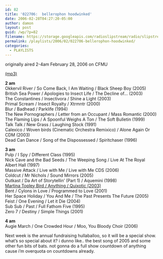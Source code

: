 ```yaml
---
id: 82
title: '022706:  bellerophon hoodwinked'
date: 2006-02-28T04:27:20-05:00
author: damon
layout: post
guid: /wp/?p=82
filename: https://storage.googleapis.com/radioslipstream/radio/slipstream022706.mp3
permalink: /playlists/2006/02/022706-bellerophon-hoodwinked/
categories:
  - PLAYLISTS
---
```

originally aired 2-4am February 28, 2006 on CFMU

[(mp3)](https://storage.googleapis.com/radioslipstream/radio/slipstream022706.mp3)

**2 am**  
Okkervil River / So Come Back, I Am Waiting / Black Sheep Boy (2005)  
British Sea Power / Apologies to Insect Life / The Decline of… (2003)  
The Constantines / Insectivora / Shine a Light (2003)  
Primal Scream / Insect Royalty / Xtrmntr (2000)  
Blur / Badhead / Parklife (1994)  
The New Pornographers / Letter from an Occupant / Mass Romantic (2000)  
The Flaming Lips / A Spoonful Weighs A Ton / The Soft Bulletin (1999)  
Talk Talk / New Grass / Laughing Stock (1991)  
Calexico / Woven birds (Cinematic Orchestra Remixico) / Alone Again Or CDM (2003)  
Dead Can Dance / Song of the Dispossessed / Spiritchaser (1996)

**3 am**  
Pulp / I Spy / Different Class (1995)  
Nick Cave and the Bad Seeds / The Weeping Song / Live At The Royal Albert Hall (1997)  
Massive Attack / Live with Me / Live with Me CDS (2006)  
Coldcut / Mr Nichols / Sound Mirrors (2005)  
Outkast / Da Art of Storytellin’ (Part 1) / Aquemini (1998)  
[Martina Topley Bird / Anything / Quixotic (2003)](/2004/08/10/anything/)  
Bent / Cylons in Love / Programmed to Love (2001)  
Her Space Holiday / You And Me / The Past Presents The Future (2005)  
Feist / One Evening / Let it Die (2004)  
Sub Sub / Past / Full Fathom Five (1995)  
Zero 7 / Destiny / Simple Things (2001)

**4 am**  
Augie March / One Crowded Hour / Moo, You Bloody Choir (2006)

Next week is the annual fundraising hullaballoo, so it will be a special show. what’s so special about it? i dunno like.. the best song of 2005 and some other fun bits of bats. not gonna do a full show countdown of anything cause i’m overquota on countdowns already.